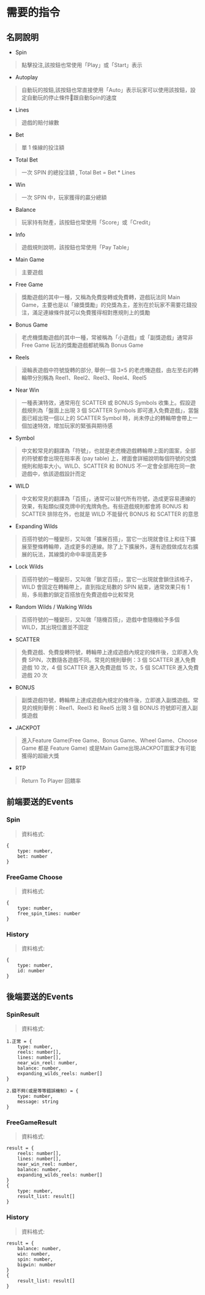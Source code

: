# 需要的指令
## 名詞說明
* Spin
> 點擊投注,該按鈕也常使用「Play」或「Start」表示

* Autoplay
> 自動玩的按鈕,該按鈕也常直接使用「Auto」表示玩家可以使用該按鈕，設定自動玩的停止條件跟自動Spin的速度

* Lines
> 遊戲的賠付線數

* Bet
> 單 1 條線的投注額

* Total Bet
> 一次 SPIN 的總投注額 , Total Bet = Bet * Lines

* Win
> 一次 SPIN 中，玩家獲得的贏分總額

* Balance
> 玩家持有財產，該按鈕也常使用「Score」或「Credit」

* Info
> 遊戲規則說明，該按鈕也常使用「Pay Table」

* Main Game
> 主要遊戲

* Free Game
> 獎勵遊戲的其中一種，又稱為免費旋轉或免費轉，遊戲玩法同 Main Game，主要也是以「線獎獎勵」的兌獎為主，差別在於玩家不需要花錢投注，滿足連線條件就可以免費獲得相對應規則上的獎勵

* Bonus Game
> 老虎機獎勵遊戲的其中一種，常被稱為「小遊戲」或「副獎遊戲」通常非 Free Game 玩法的獎勵遊戲都統稱為 Bonus Game

* Reels
> 滾輪表遊戲中符號旋轉的部分, 舉例一個 3×5 的老虎機遊戲，由左至右的轉輪帶分別稱為 Reel1、Reel2、Reel3、Reel4、Reel5

* Near Win
> 一種表演特效，通常用在 SCATTER 或 BONUS Symbols 收集上。假設遊戲規則為「盤面上出現 3 個 SCATTER Symbols 即可進入免費遊戲」，當盤面已經出現一個以上的 SCATTER Symbol 時，尚未停止的轉輪帶會帶上一個加速特效，增加玩家的緊張與期待感

* Symbol
> 中文較常見的翻譯為「符號」，也就是老虎機遊戲轉輪帶上面的圖案，全部的符號都會出現在賠率表 (pay table) 上，裡面會詳細說明每個符號的兌獎規則和賠率大小。WILD、SCATTER 和 BONUS 不一定會全部用在同一款遊戲中，依該遊戲設計而定

* WILD
> 中文較常見的翻譯為「百搭」，通常可以替代所有符號，造成更容易連線的效果，有點類似撲克牌中的鬼牌角色。有些遊戲規則都會將 BONUS 和 SCATTER 排除在外，也就是 WILD 不能替代 BONUS 和 SCATTER 的意思

* Expanding Wilds
> 百搭符號的一種變形，又叫做「擴展百搭」，當它一出現就會往上和往下擴展至整條轉輪帶，造成更多的連線。除了上下擴展外，還有遊戲做成左右擴展的玩法，其線獎的命中率提高更多

* Lock Wilds
> 百搭符號的一種變形，又叫做「鎖定百搭」，當它一出現就會鎖住該格子，WILD 會固定在轉輪帶上，直到指定局數的 SPIN 結束，通常效果只有 1 局，多局數的鎖定百搭放在免費遊戲中比較常見

* Random Wilds / Walking Wilds
> 百搭符號的一種變形，又叫做「隨機百搭」，遊戲中會隨機給予多個 WILD，其出現位置並不固定

* SCATTER
> 免費遊戲、免費旋轉符號，轉輪帶上達成遊戲內規定的條件後，立即進入免費 SPIN，次數隨各遊戲不同。常見的規則舉例：3 個 SCATTER 進入免費遊戲 10 次，4 個 SCATTER 進入免費遊戲 15 次，5 個 SCATTER 進入免費遊戲 20 次

* BONUS
> 副獎遊戲符號，轉輪帶上達成遊戲內規定的條件後，立即進入副獎遊戲。常見的規則舉例：Reel1、Reel3 和 Reel5 出現 3 個 BONUS 符號即可進入副獎遊戲

* JACKPOT
> 進入Feature Game(Free Game、Bonus Game、Wheel Game、Choose Game 都是 Feature Game) 或是Main Game出現JACKPOT圖案才有可能獲得的超級大獎

* RTP
> Return To Player 回饋率

## 前端要送的Events
### Spin
>資料格式:
```
{
	type: number,
    bet: number
}
```

### FreeGame Choose
>資料格式:
```
{
	type: number,
    free_spin_times: number
}
```

### History
>資料格式:
```
{
	type: number,
    id: number
}
```

## 後端要送的Events
### SpinResult
>資料格式:
```
1.正常 = {
	type: number,
    reels: number[],
    lines: number[],
    near_win_reel: number,
    balance: number,
    expanding_wilds_reels: number[]
}

2.錢不夠(或是等等錯誤機制) = {
	type: number,
    message: string
}
```

### FreeGameResult
>資料格式:
```
result = {
    reels: number[],
    lines: number[],
    near_win_reel: number,
    balance: number,
    expanding_wilds_reels: number[]
}
{
	type: number,
    result_list: result[]
}
```

### History
>資料格式:
```
result = {
	balance: number,
    win: number,
    spin: number,
    bigwin: number
}
{
	result_list: result[]
}
```